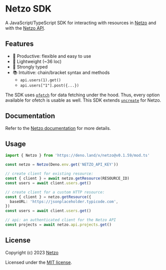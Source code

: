 # Netzo SDK

A JavaScript/TypeScript SDK for interacting with resources in
[Netzo](https://app.netzo.io) and with the
[Netzo API](https://netzo.io/docs/api/introduction).

## Features

- 🚀 Productive: flexible and easy to use
- 🪽 Lightweight (~36 loc)
- 🦾 Strongly typed
- 📚 Intuitive: chain/bracket syntax and methods
  - `api.users(1).get()`
  - `api.users["1"].post({...})`

The SDK uses [`ofetch`](https://github.com/unjs/ofetch) for data fetching under
the hood. Thus, every option available for ofetch is usable as well. This SDK
extends [`uncreate`](https://github.com/johannschopplich/uncreate) for Netzo.

## Documentation

Refer to the
[Netzo documentation](https://netzo.io/docs/getting-started/introduction) for
more details.

## Usage

```ts
import { Netzo } from 'https://deno.land/x/netzo@v0.1.59/mod.ts'

const netzo = Netzo(Deno.env.get('NETZO_API_KEY'))

// create client for existing resource:
const { client } = await netzo.getResource(RESOURCE_ID)
const users = await client.users.get()

// create client for a custom HTTP resource:
const { client } = netzo.getResource({
  baseURL: 'https://jsonplaceholder.typicode.com',
})
const users = await client.users.get()

// api: an authenticated client for the Netzo API
const projects = await netzo.api.projects.get()
```

## License

Copyright (c) 2023 [Netzo](https://netzo.io)

Licensed under the [MIT license](../../license).
